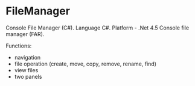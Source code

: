 # FileManager
Console File Manager (C#).
Language C#.
Platform - .Net 4.5
Console file manager (FAR).

Functions: 
- navigation
- file operation (create, move, copy, remove, rename, find)
- view files
- two panels
